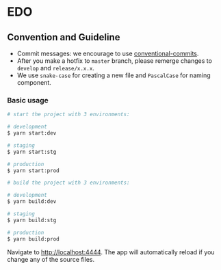 # EDO



## Convention and Guideline

- Commit messages: we encourage to use [conventional-commits](https://www.conventionalcommits.org/en/v1.0.0/).
- After you make a hotfix to `master` branch, please remerge changes to `develop` and `release/x.x.x`.
- We use `snake-case` for creating a new file and `PascalCase` for naming component.

### Basic usage

```bash
# start the project with 3 environments:

# development
$ yarn start:dev

# staging
$ yarn start:stg

# production
$ yarn start:prod

```

```bash
# build the project with 3 environments:

# development
$ yarn build:dev

# staging
$ yarn build:stg

# production
$ yarn build:prod

```

Navigate to [http://localhost:4444](http://localhost:4444). The app will automatically reload if you change any of the source files.

